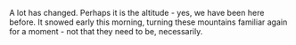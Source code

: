 A lot has changed.
Perhaps it is the altitude - yes, we have been here before. It snowed early this morning, turning these mountains familiar again for a moment - not that they need to be, necessarily.